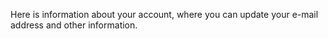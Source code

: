 Here is information about your account, where you can update your e-mail address and other information.